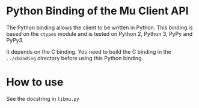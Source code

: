 # Python Binding of the Mu Client API

The Python binding allows the client to be written in Python. This binding is
based on the `ctypes` module and is tested on Python 2, Python 3, PyPy and
PyPy3.

It depends on the C binding. You need to build the C binding in the
`../cbinding` directory before using this Python binding.

# How to use

See the docstring in `libmu.py`

<!--
vim: tw=80 spell
-->
